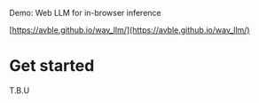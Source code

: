 Demo: Web LLM for in-browser inference


[https://avble.github.io/wav_llm/](https://avble.github.io/wav_llm/)

# Get started

T.B.U
